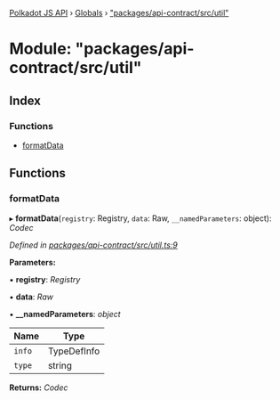 [Polkadot JS API](../README.md) › [Globals](../globals.md) › ["packages/api-contract/src/util"](_packages_api_contract_src_util_.md)

# Module: "packages/api-contract/src/util"

## Index

### Functions

* [formatData](_packages_api_contract_src_util_.md#formatdata)

## Functions

###  formatData

▸ **formatData**(`registry`: Registry, `data`: Raw, `__namedParameters`: object): *Codec*

*Defined in [packages/api-contract/src/util.ts:9](https://github.com/polkadot-js/api/blob/3c8cd499c/packages/api-contract/src/util.ts#L9)*

**Parameters:**

▪ **registry**: *Registry*

▪ **data**: *Raw*

▪ **__namedParameters**: *object*

Name | Type |
------ | ------ |
`info` | TypeDefInfo |
`type` | string |

**Returns:** *Codec*
